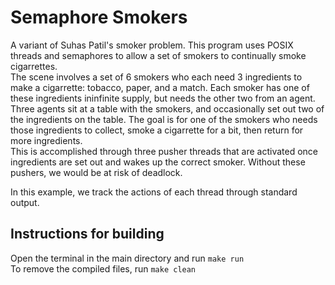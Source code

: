 # Semaphore Smokers

A variant of Suhas Patil's smoker problem. This program uses POSIX
threads and semaphores to allow a set of smokers to continually
smoke cigarrettes.  
The scene involves a set of 6 smokers who each need 3 ingredients
to make a cigarrette: tobacco, paper, and a match. Each smoker has
one of these ingredients ininfinite supply, but needs the other two
from an agent. Three agents sit at a table with the smokers, and
occasionally set out two of the ingredients on the table. The goal
is for one of the smokers who needs those ingredients to collect,
smoke a cigarrette for a bit, then return for more ingredients.  
This is accomplished through three pusher threads that are
activated once ingredients are set out and wakes up the correct
smoker. Without these pushers, we would be at risk of deadlock.  

In this example, we track the actions of each thread through
standard output.  

## Instructions for building
Open the terminal in the main directory and run `make run`  
To remove the compiled files, run `make clean`
